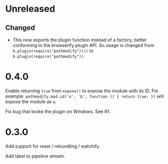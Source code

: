# Unreleased

## Changed
* This now exports the plugin function instead of a factory, better conforming to the browserify plugin API. So usage is changed from `b.plugin(require("pathmodify")())` to `b.plugin(require("pathmodify"))`.
# 0.4.0
Enable returning `true` from `expose()` to expose the module with its ID. For example: `pathmodify.mod.id('a', 'b', function () { return true; })` will expose the module as `a`.

Fix bug that broke the plugin on Windows. See #1.

# 0.3.0
Add support for reset / rebundling / watchify.

Add label to pipeline stream.
